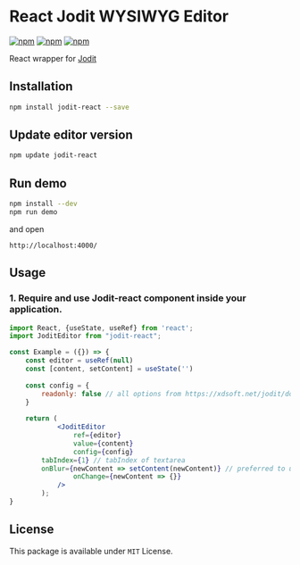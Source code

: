 # React Jodit WYSIWYG Editor

[![npm](https://img.shields.io/npm/v/jodit-react.svg)](https://www.npmjs.com/package/jodit-react)
[![npm](https://img.shields.io/npm/dm/jodit-react.svg)](https://www.npmjs.com/package/jodit-react)
[![npm](https://img.shields.io/npm/l/jodit-react.svg)](https://www.npmjs.com/package/jodit-react)

React wrapper for [Jodit](https://xdsoft.net/jodit/)

## Installation

```bash
npm install jodit-react --save
```

## Update editor version
```bash
npm update jodit-react
```

## Run demo
```bash
npm install --dev 
npm run demo
```

and open
```
http://localhost:4000/
```

## Usage

### 1. Require and use Jodit-react component inside your application.

```jsx
import React, {useState, useRef} from 'react';
import JoditEditor from "jodit-react";

const Example = ({}) => {
	const editor = useRef(null)
	const [content, setContent] = useState('')
	
	const config = {
		readonly: false // all options from https://xdsoft.net/jodit/doc/
	}
	
	return (
            <JoditEditor
            	ref={editor}
                value={content}
                config={config}
		tabIndex={1} // tabIndex of textarea
		onBlur={newContent => setContent(newContent)} // preferred to use only this option to update the content for performance reasons
                onChange={newContent => {}}
            />
        );
}
```


License
-----
This package is available under `MIT` License.
